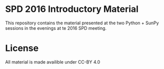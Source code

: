 # SPD 2016 Introductory Material

This repository contains the material presented at the two Python + SunPy
sessions in the evenings at te 2016 SPD meeting.


# License

All material is made availible under CC-BY 4.0
